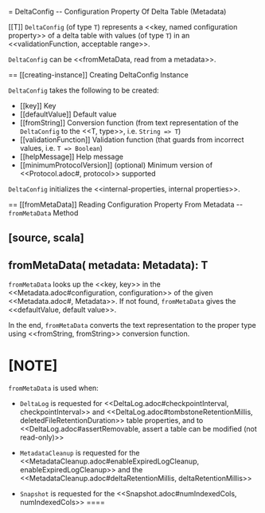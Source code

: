 = DeltaConfig -- Configuration Property Of Delta Table (Metadata)

[[T]]
`DeltaConfig` (of type `T`) represents a <<key, named configuration property>> of a delta table with values (of type `T`) in an <<validationFunction, acceptable range>>.

`DeltaConfig` can be <<fromMetaData, read from a metadata>>.

== [[creating-instance]] Creating DeltaConfig Instance

`DeltaConfig` takes the following to be created:

* [[key]] Key
* [[defaultValue]] Default value
* [[fromString]] Conversion function (from text representation of the `DeltaConfig` to the <<T, type>>, i.e. `String => T`)
* [[validationFunction]] Validation function (that guards from incorrect values, i.e. `T => Boolean`)
* [[helpMessage]] Help message
* [[minimumProtocolVersion]] (optional) Minimum version of <<Protocol.adoc#, protocol>> supported

`DeltaConfig` initializes the <<internal-properties, internal properties>>.

== [[fromMetaData]] Reading Configuration Property From Metadata -- `fromMetaData` Method

[source, scala]
----
fromMetaData(
  metadata: Metadata): T
----

`fromMetaData` looks up the <<key, key>> in the <<Metadata.adoc#configuration, configuration>> of the given <<Metadata.adoc#, Metadata>>. If not found, `fromMetaData` gives the <<defaultValue, default value>>.

In the end, `fromMetaData` converts the text representation to the proper type using <<fromString, fromString>> conversion function.

[NOTE]
====
`fromMetaData` is used when:

* `DeltaLog` is requested for <<DeltaLog.adoc#checkpointInterval, checkpointInterval>> and <<DeltaLog.adoc#tombstoneRetentionMillis, deletedFileRetentionDuration>> table properties, and to <<DeltaLog.adoc#assertRemovable, assert a table can be modified (not read-only)>>

* `MetadataCleanup` is requested for the <<MetadataCleanup.adoc#enableExpiredLogCleanup, enableExpiredLogCleanup>> and the <<MetadataCleanup.adoc#deltaRetentionMillis, deltaRetentionMillis>>

* `Snapshot` is requested for the <<Snapshot.adoc#numIndexedCols, numIndexedCols>>
====
